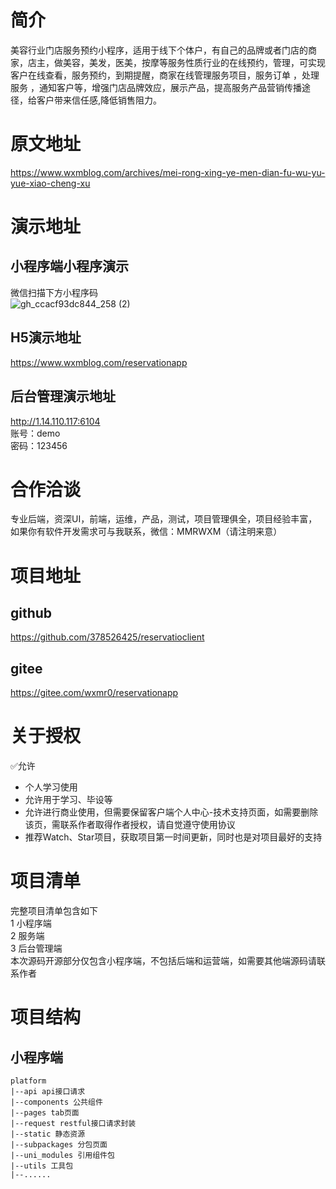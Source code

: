 # 简介
美容行业门店服务预约小程序，适用于线下个体户，有自己的品牌或者门店的商家，店主，做美容，美发，医美，按摩等服务性质行业的在线预约，管理，可实现客户在线查看，服务预约，到期提醒，商家在线管理服务项目，服务订单 ，处理服务 ，通知客户等，增强门店品牌效应，展示产品，提高服务产品营销传播途径，给客户带来信任感,降低销售阻力。
# 原文地址
https://www.wxmblog.com/archives/mei-rong-xing-ye-men-dian-fu-wu-yu-yue-xiao-cheng-xu
# 演示地址
## 小程序端小程序演示
微信扫描下方小程序码<br>
![gh_ccacf93dc844_258 (2)](https://www.wxmblog.com/upload/2023/09/gh_ccacf93dc844_258%20(2).jpg)
## H5演示地址
https://www.wxmblog.com/reservationapp
## 后台管理演示地址
http://1.14.110.117:6104<br>
账号：demo<br>
密码：123456
#  合作洽谈
专业后端，资深UI，前端，运维，产品，测试，项目管理俱全，项目经验丰富，如果你有软件开发需求可与我联系，微信：MMRWXM（请注明来意）
# 项目地址
## github
https://github.com/378526425/reservatioclient
## gitee
https://gitee.com/wxmr0/reservationapp
# 关于授权
✅允许
-  个人学习使用
- 允许用于学习、毕设等
- 允许进行商业使用，但需要保留客户端个人中心-技术支持页面，如需要删除该页，需联系作者取得作者授权，请自觉遵守使用协议
- 推荐Watch、Star项目，获取项目第一时间更新，同时也是对项目最好的支持
# 项目清单
完整项目清单包含如下<br>
1 小程序端<br>
2 服务端<br>
3 后台管理端<br>
本次源码开源部分仅包含小程序端，不包括后端和运营端，如需要其他端源码请联系作者
# 项目结构
## 小程序端
```
platform
|--api api接口请求
|--components 公共组件
|--pages tab页面
|--request restful接口请求封装
|--static 静态资源
|--subpackages 分包页面
|--uni_modules 引用组件包
|--utils 工具包
|--......
```
